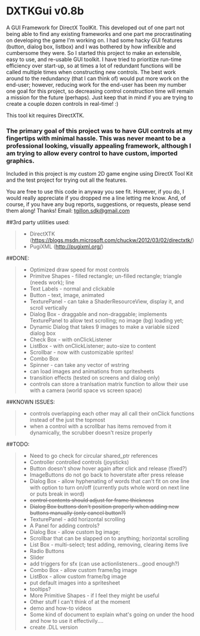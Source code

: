 # DXTKGui v0.8b

A GUI Framework for DirectX ToolKit.
This developed out of one part not being able to find any existing frameworks and one part me procrastinating on developing the game I'm working on. I had some hacky GUI features (button, dialog box, listbox) and I was bothered by how inflexible and cumbersome they were. So I started this project to make an extensible, easy to use, and re-usable GUI toolkit.
I have tried to prioritize run-time efficiency over start-up, so at times a lot of redundant functions will be called multiple times when constructing new controls. The best work around to the redundancy (that I can think of) would put more work on the end-user; however, reducing work for the end-user has been my number one goal for this project, so decreasing control construction time will remain a mission for the future (perhaps).
Just keep that in mind if you are trying to create a couple dozen controls in real-time! :)

This tool kit requires DirectXTK.

### The primary goal of this project was to have GUI controls at my fingertips with minimal hassle. This was never meant to be a professional looking, visually appealing framework, although I am trying to allow every control to have custom, imported graphics.


Included in this project is my custom 2D game engine using DirectX Tool Kit and the test project for trying out all the features.


You are free to use this code in anyway you see fit. However, if you do, I would really appreciate if you dropped me a line letting me know. And, of course, if you have any bug reports, suggestions, or requests, please send them along! Thanks!
Email: tgillon.sdk@gmail.com

##3rd party utilities used:
>- DirectXTK (https://blogs.msdn.microsoft.com/chuckw/2012/03/02/directxtk/)
>- PugiXML (http://pugixml.org/)


##DONE:
>- Optimized draw speed for most controls
>- Primitve Shapes - filled rectangle; un-filled rectangle; triangle (needs work); line
>- Text Labels - normal and clickable
>- Button - text, image, animated
>- TexturePanel - can take a ShaderResourceView, display it, and scroll vertically
>- Dialog Box - draggable and non-draggable; implements TexturePanel to allow text scrolling; no image (bg) loading yet;
>- Dynamic Dialog that takes 9 images to make a variable sized dialog box
>- Check Box - with onClickListener
>- ListBox - with onClickListener; auto-size to content
>- Scrollbar - now with customizable sprites!
>- Combo Box
>- Spinner - can take any vector of wstring
>- can load images and animations from spritesheets
>- transition effects (tested on screens and dialog only)
>- controls can store a tranlsation matrix function to allow their use with a camera
(world space vs screen space)

##KNOWN ISSUES:
>- controls overlapping each other may all call their onClick functions instead of the just the topmost
>- when a control with a scrollbar has items removed from it dynamically, the scrubber doesn't resize properly

##TODO:
>- Need to go check for circular shared_ptr references
>- Controller controlled controls (joysticks)
>- Button doesn't show hover again after click and release (fixed?)
>- ImageButtons do not go back to hoverstate after press release
>- Dialog Box - allow hyphenating of words that can't fit on one line with option to turn on/off
(currently puts whole word on next line or puts break in word)
>- ~~control contents should adjust for frame thickness~~
>- ~~Dialog Box buttons don't position properly when adding new buttons manually (only cancel button?)~~
>- TexturePanel - add horizontal scrolling
>- A Panel for adding controls?
>- Dialog Box - allow custom bg image;
>- Scrollbar that can be slapped on to anything; horizontal scrolling
>- List Box - multi-select; test adding, removing, clearing items live
>- Radio Buttons
>- Slider
>- add triggers for sfx (can use actionlisteners...good enough?)
>- Combo Box - allow custom frame/bg image
>- ListBox - allow custom frame/bg image
>- put default images into a spritesheet
>- tooltips?
>- More Primitive Shapes - if I feel they might be useful
>- Other stuff I can't think of at the moment
>- demo and how-to videos
>- Some kind of document to explain what's going on under the hood and how to use it effectivily....
>- create .DLL version